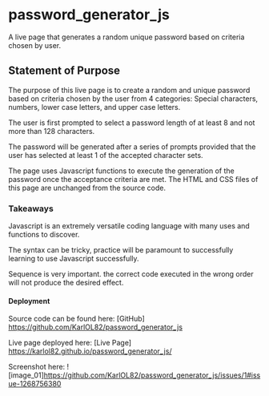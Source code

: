 # password_generator_js
A live page that generates a random unique password based on criteria chosen by user.

## Statement of Purpose

The purpose of this live page is to create a random and unique password based on criteria chosen by the user from 4 categories: Special characters, numbers, lower case letters, and upper case letters. 

The user is first prompted to select a password length of at least 8 and not more than 128 characters.

The password will be generated after a series of prompts provided that the user has selected at least 1 of the accepted character sets.

The page uses Javascript functions to execute the generation of the password once the acceptance criteria are met. The HTML and CSS files of this page are unchanged from the source code. 

### Takeaways

Javascript is an extremely versatile coding language with many uses and functions to discover.

The syntax can be tricky, practice will be paramount to successfully learning to use Javascript successfully.

Sequence is very important. the correct code executed in the wrong order will not produce the desired effect.


#### Deployment
Source code can be found here: [GitHub] https://github.com/KarlOL82/password_generator_js

Live page deployed here: [Live Page] https://karlol82.github.io/password_generator_js/

Screenshot here: ![image_01]https://github.com/KarlOL82/password_generator_js/issues/1#issue-1268756380


